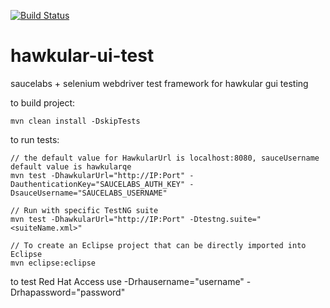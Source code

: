 [![Build Status](https://travis-ci.org/Hawkular-QE/hawkular-ui-test.svg)](https://travis-ci.org/Hawkular-QE/hawkular-ui-test)
# hawkular-ui-test

saucelabs + selenium webdriver test framework for hawkular gui testing

to build project: 
```
mvn clean install -DskipTests
```
to run tests: 
```
// the default value for HawkularUrl is localhost:8080, sauceUsername default value is hawkularqe
mvn test -DhawkularUrl="http://IP:Port" -DauthenticationKey="SAUCELABS_AUTH_KEY" -DsauceUsername="SAUCELABS_USERNAME" 

// Run with specific TestNG suite
mvn test -DhawkularUrl="http://IP:Port" -Dtestng.suite="<suiteName.xml>" 

// To create an Eclipse project that can be directly imported into Eclipse
mvn eclipse:eclipse

```
to test Red Hat Access use -Drhausername="username" -Drhapassword="password"
```
